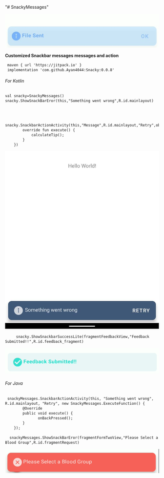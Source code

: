 "# SnackyMessages" 


![Screenshot](https://github.com/Ayan4044/Snacky/blob/main/snackbar_lite.jpeg)

**Customized Snackbar messages messages and action**
     
     maven { url 'https://jitpack.io' }
     implementation 'com.github.Ayan4044:Snacky:0.0.8'

###### For Kotlin

    val snacky=SnackyMessages()
    snacky.ShowSnackBarEror(this,"Something went wrong",R.id.mainlayout)
   
    
  
        snacky.SnackbarActionActivity(this,"Message",R.id.mainlayout,"Retry",object:SnackyMessages.ExecuteFunction{
            override fun execute() {
                calculateTip();
            }
        })
        
![Screenshot](https://github.com/Ayan4044/Snacky/blob/main/snacy.jpeg)
        
         snacky.ShowSnackbarSuccessLite(fragmentFeedbackView,"Feedback Submitted!!",R.id.feedback_fragment)
     
![Screenshot](https://github.com/Ayan4044/Snacky/blob/main/snackbar_lite_success.png)
        

        
        
###### For Java
     
     snackyMessages.SnackbarActionActivity(this, "Something went wrong", R.id.mainlayout, "Retry", new SnackyMessages.ExecuteFunction() {
            @Override
            public void execute() {
                   onBackPressed();
            }
        });
    
      snackyMessages.ShowSnackBarEror(fragmentFormTwoView,"Please Select a Blood Group",R.id.fragmentRequest)
 
 ![Screenshot](https://github.com/Ayan4044/Snacky/blob/main/snackbar_errorpng.png)


